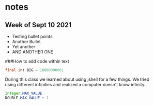# notes
## Week of Sept 10 2021
* Testing bullet points
* Another Bullet
* Yet another
* AND ANOTHER ONE

###How to add code within text

```java
final int BIG = 1000000000;
```

During this class we learned about using jshell for a few things. We tried using different infinities and realized a computer doesn't know infinity. 

```java
Integer.MAX_VALUE
DOUBLE.MAX_VALUE + 1
```
